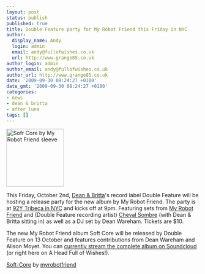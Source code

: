 ```yaml
---
layout: post
status: publish
published: true
title: Double Feature party for My Robot Friend this Friday in NYC
author:
  display_name: Andy
  login: admin
  email: andy@fullofwishes.co.uk
  url: http://www.grange85.co.uk
author_login: admin
author_email: andy@fullofwishes.co.uk
author_url: http://www.grange85.co.uk
date: '2009-09-30 08:24:27 +0100'
date_gmt: '2009-09-30 08:24:27 +0100'
categories:
- news
- dean & britta
- after luna
tags: []
---
```

<p><img src="https://www.fullofwishes.co.uk/wp/wp-content/uploads/2009/09/softcorecoversquare-150x150.jpg" alt="Sofr Core by My Robot Friend sleeve" title="Sofr Core by My Robot Friend sleeve" width="150" height="150" class="alignright size-thumbnail wp-image-1591" />
<p>This Friday, October 2nd, <a href="http://www.deanandbritta.com">Dean & Britta</a>'s record label Double Feature will be hosting a <span class="removed_link" title="http://www.92y.org/shop/92Tri_event_detail.asp?productid=T-MM5PT10">release party for the new album by My Robot Friend</span>. The party is at <a href="http://www.92y.org">92Y Tribeca in NYC</a> and kicks off at 9pm. Featuring sets from <a href="http://www.myrobotfriend.com/">My Robot Friend</a> and (Double Feature recording artist) <a href="http://www.myspace.com/chevalsombre">Cheval Sombre</a> (with Dean & Britta sitting in) as well as a DJ set by Dean Wareham. Tickets are $10.</p>
<p>The new My Robot Friend album Soft Core will be released by Double Feature on 13 October and features contributions from Dean Wareham and Alison Moyet. You can <a href="http://soundcloud.com/myrobotfriend/sets/soft-core-1">currently stream the complete album on Soundcloud</a> (or right here on A Head Full of Wishes!).</p>
<p><figure class="caption "><figcaption class="caption-text"></figcaption></figure>  <span><a href="http://soundcloud.com/myrobotfriend/sets/soft-core-1">Soft-Core</a>  by  <a href="http://soundcloud.com/myrobotfriend">myrobotfriend</a></span> </p>
